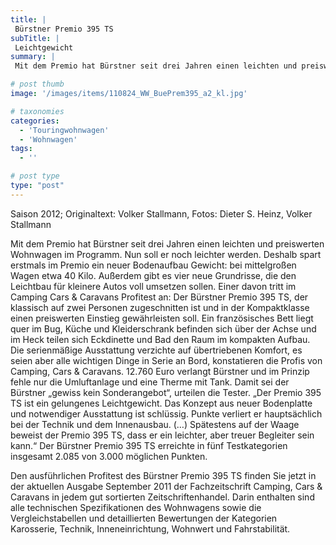 ```yaml
---
title: |
 Bürstner Premio 395 TS
subTitle: |
 Leichtgewicht
summary: |
 Mit dem Premio hat Bürstner seit drei Jahren einen leichten und preiswerten Wohnwagen im Programm. Nun soll er noch leichter werden. Deshalb spart erstmals im Premio ein neuer Bodenaufbau Gewicht: bei mittelgroßen Wagen etwa 40 Kilo. Außerdem gibt es vier neue Grundrisse, die den Leichtbau für kleinere Autos voll umsetzen sollen.

# post thumb
image: '/images/items/110824_WW_BuePrem395_a2_kl.jpg'

# taxonomies
categories: 
  - 'Touringwohnwagen'
  - 'Wohnwagen'
tags:
  - ''

# post type
type: "post"
---
```


Saison 2012; Originaltext: Volker Stallmann, Fotos: Dieter S. Heinz, Volker Stallmann

Mit dem Premio hat Bürstner seit drei Jahren einen leichten und preiswerten Wohnwagen im Programm. Nun soll er noch leichter werden. Deshalb spart erstmals im Premio ein neuer Bodenaufbau Gewicht: bei mittelgroßen Wagen etwa 40 Kilo. Außerdem gibt es vier neue Grundrisse, die den Leichtbau für kleinere Autos voll umsetzen sollen. Einer davon tritt im Camping Cars & Caravans Profitest an: Der Bürstner Premio 395 TS, der klassisch auf zwei Personen zugeschnitten ist und in der Kompaktklasse einen preiswerten Einstieg gewährleisten soll. Ein französisches Bett liegt quer im Bug, Küche und Kleiderschrank befinden sich über der Achse und im Heck teilen sich Eckdinette und Bad den Raum im kompakten Aufbau. Die serienmäßige Ausstattung verzichte auf übertriebenen Komfort, es seien aber alle wichtigen Dinge in Serie an Bord, konstatieren die Profis von Camping, Cars & Caravans. 12.760 Euro verlangt Bürstner und im Prinzip fehle nur die Umluftanlage und eine Therme mit Tank. Damit sei der Bürstner „gewiss kein Sonderangebot“, urteilen die Tester. „Der Premio 395 TS ist ein gelungenes Leichtgewicht. Das Konzept aus neuer Bodenplatte und notwendiger Ausstattung ist schlüssig. Punkte verliert er hauptsächlich bei der Technik und dem Innenausbau. (…) Spätestens auf der Waage beweist der Premio 395 TS, dass er ein leichter, aber treuer Begleiter sein kann.“ Der Bürstner Premio 395 TS erreichte in fünf Testkategorien insgesamt 2.085 von 3.000 möglichen Punkten.

Den ausführlichen Profitest des Bürstner Premio 395 TS finden Sie jetzt in der aktuellen Ausgabe September 2011 der Fachzeitschrift Camping, Cars & Caravans in jedem gut sortierten Zeitschriftenhandel. Darin enthalten sind alle technischen Spezifikationen des Wohnwagens sowie die Vergleichstabellen und detaillierten Bewertungen der Kategorien Karosserie, Technik, Inneneinrichtung, Wohnwert und Fahrstabilität.